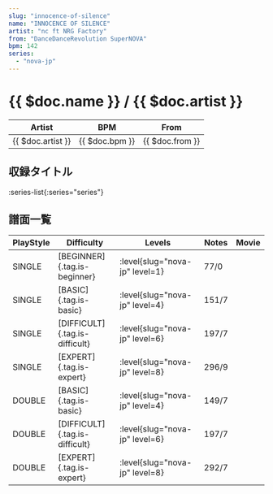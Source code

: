 ```yaml
---
slug: "innocence-of-silence"
name: "INNOCENCE OF SILENCE"
artist: "nc ft NRG Factory"
from: "DanceDanceRevolution SuperNOVA"
bpm: 142
series:
  - "nova-jp"
---
```


# {{ $doc.name }} / {{ $doc.artist }}

|Artist|BPM|From|
|------|---|----|
|{{ $doc.artist }}|{{ $doc.bpm }}|{{ $doc.from }}|

## 収録タイトル

:series-list{:series="series"}

## 譜面一覧

|PlayStyle|Difficulty|Levels|Notes|Movie|
|---------|----------|------|-----|-----|
|SINGLE|[BEGINNER]{.tag.is-beginner}|:level{slug="nova-jp" level=1}|77/0||
|SINGLE|[BASIC]{.tag.is-basic}|:level{slug="nova-jp" level=4}|151/7||
|SINGLE|[DIFFICULT]{.tag.is-difficult}|:level{slug="nova-jp" level=6}|197/7||
|SINGLE|[EXPERT]{.tag.is-expert}|:level{slug="nova-jp" level=8}|296/9||
|DOUBLE|[BASIC]{.tag.is-basic}|:level{slug="nova-jp" level=4}|149/7||
|DOUBLE|[DIFFICULT]{.tag.is-difficult}|:level{slug="nova-jp" level=6}|197/7||
|DOUBLE|[EXPERT]{.tag.is-expert}|:level{slug="nova-jp" level=8}|292/7||
